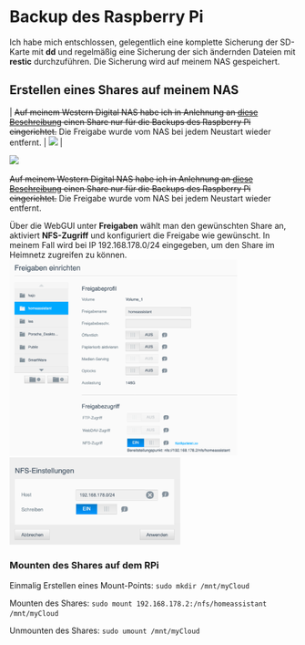 # Backup des Raspberry Pi

Ich habe mich entschlossen, gelegentlich eine komplette Sicherung der SD-Karte mit **dd** und regelmäßig eine Sicherung der sich ändernden Dateien mit **restic** durchzuführen. Die Sicherung wird auf meinem NAS gespeichert.  

## Erstellen eines Shares auf meinem NAS

| ~~Auf meinem Western Digital NAS habe ich in Anlehnung an [diese Beschreibung](https://trendblog.net/how-to-mount-your-media-server-or-nas-drive-to-a-raspberry-pi/) einen Share nur für die Backups des Raspberry Pi eingerichtet.~~ Die Freigabe wurde vom NAS bei jedem Neustart wieder entfernt.        | <img src="https://static.slickdealscdn.com/attachment/1/3/0/7/2/4/5/5/6810047.attach" width="150">           |


<img src="https://static.slickdealscdn.com/attachment/1/3/0/7/2/4/5/5/6810047.attach" width="150">  

~~Auf meinem Western Digital NAS habe ich in Anlehnung an [diese Beschreibung](https://trendblog.net/how-to-mount-your-media-server-or-nas-drive-to-a-raspberry-pi/) einen Share nur für die Backups des Raspberry Pi eingerichtet.~~ Die Freigabe wurde vom NAS bei jedem Neustart wieder entfernt.

Über die WebGUI unter **Freigaben** wählt man den gewünschten Share an, aktiviert **NFS-Zugriff** und konfiguriert die Freigabe wie gewünscht. In meinem Fall wird bei IP 192.168.178.0/24 eingegeben, um den Share im Heimnetz zugreifen zu können.  
<img src="images/backup-wd-share.png" width="400"><img src="images/backup-wd-share-settings.png" width="300">

### Mounten des Shares auf dem RPi

Einmalig Erstellen eines Mount-Points: `sudo mkdir /mnt/myCloud`

Mounten des Shares: `sudo mount 192.168.178.2:/nfs/homeassistant /mnt/myCloud`

Unmounten des Shares: `sudo umount /mnt/myCloud`
